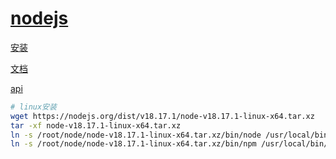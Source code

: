 # [nodejs](https://nodejs.org/en)

[安装](https://nodejs.org/en/download)

[文档](https://nodejs.org/en/docs)

[api](https://nodejs.org/api/)

```bash
# linux安装
wget https://nodejs.org/dist/v18.17.1/node-v18.17.1-linux-x64.tar.xz
tar -xf node-v18.17.1-linux-x64.tar.xz
ln -s /root/node/node-v18.17.1-linux-x64.tar.xz/bin/node /usr/local/bin/node
ln -s /root/node/node-v18.17.1-linux-x64.tar.xz/bin/npm /usr/local/bin/npm
```
